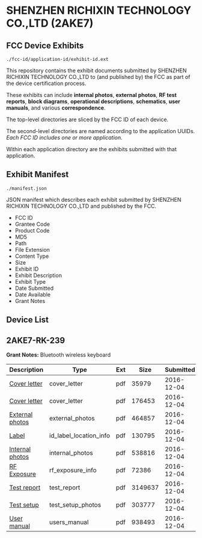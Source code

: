 # SHENZHEN RICHIXIN TECHNOLOGY CO.,LTD (2AKE7)
## FCC Device Exhibits

```
./fcc-id/application-id/exhibit-id.ext
```

This repository contains the exhibit documents submitted by SHENZHEN RICHIXIN TECHNOLOGY CO.,LTD to (and published by) the FCC as part of the device certification process.

These exhibits can include **internal photos**, **external photos**, **RF test reports**, **block diagrams**, **operational descriptions**, **schematics**, **user manuals**, and various **correspondence**.

The top-level directories are sliced by the FCC ID of each device.

The second-level directories are named according to the application UUIDs. *Each FCC ID includes one or more application.*

Within each application directory are the exhibits submitted with that application. 

## Exhibit Manifest

```
./manifest.json
```

JSON manifest which describes each exhibit submitted by SHENZHEN RICHIXIN TECHNOLOGY CO.,LTD and published by the FCC.

- FCC ID
- Grantee Code
- Product Code
- MD5
- Path
- File Extension
- Content Type
- Size
- Exhibit ID
- Exhibit Description
- Exhibit Type
- Date Submitted
- Date Available
- Grant Notes

## Device List
## 2AKE7-RK-239
**Grant Notes:** Bluetooth wireless keyboard

| Description | Type | Ext | Size | Submitted | Available |
| ----------- | ---- | --- | ---- | --------- | --------- |
| [Cover letter](2AKE7-RK-239/c840913d0a9ddbb62c6661731091a4ca/3217019.pdf) | cover_letter | pdf | 35979 | 2016-12-04 | 2016-12-04 |
| [Cover letter](2AKE7-RK-239/c840913d0a9ddbb62c6661731091a4ca/3217020.pdf) | cover_letter | pdf | 176453 | 2016-12-04 | 2016-12-04 |
| [External photos](2AKE7-RK-239/c840913d0a9ddbb62c6661731091a4ca/3217021.pdf) | external_photos | pdf | 464857 | 2016-12-04 | 2016-12-04 |
| [Label](2AKE7-RK-239/c840913d0a9ddbb62c6661731091a4ca/3217022.pdf) | id_label_location_info | pdf | 130795 | 2016-12-04 | 2016-12-04 |
| [Internal photos](2AKE7-RK-239/c840913d0a9ddbb62c6661731091a4ca/3217023.pdf) | internal_photos | pdf | 538816 | 2016-12-04 | 2016-12-04 |
| [RF Exposure](2AKE7-RK-239/c840913d0a9ddbb62c6661731091a4ca/3217025.pdf) | rf_exposure_info | pdf | 72386 | 2016-12-04 | 2016-12-04 |
| [Test report](2AKE7-RK-239/c840913d0a9ddbb62c6661731091a4ca/3217027.pdf) | test_report | pdf | 3149637 | 2016-12-04 | 2016-12-04 |
| [Test setup](2AKE7-RK-239/c840913d0a9ddbb62c6661731091a4ca/3217028.pdf) | test_setup_photos | pdf | 303777 | 2016-12-04 | 2016-12-04 |
| [User manual](2AKE7-RK-239/c840913d0a9ddbb62c6661731091a4ca/3217029.pdf) | users_manual | pdf | 938493 | 2016-12-04 | 2016-12-04 |
